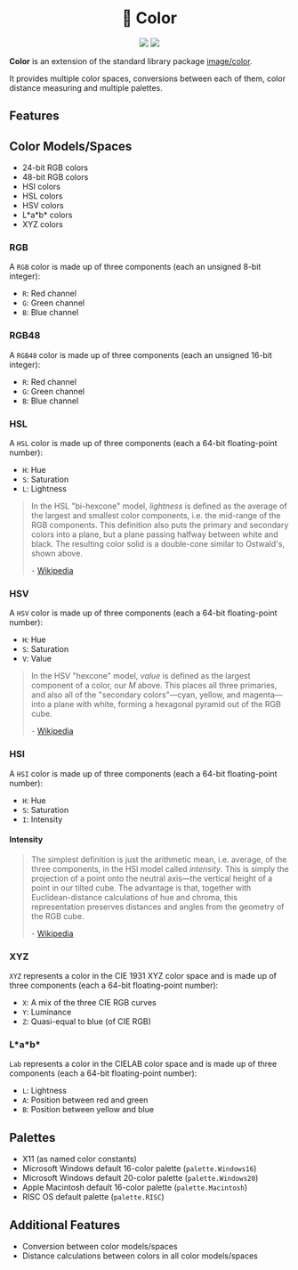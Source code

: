 <h1 align="center">🎨 Color</h1>

<p align="center">
    <a href="https://travis-ci.com/pegasus-toolset/color"><img src="https://travis-ci.com/pegasus-toolset/color.svg?branch=main" /></a>
    <a href="https://app.codecov.io/gh/pegasus-toolset/color"><img src="https://codecov.io/gh/pegasus-toolset/color/branch/main/graph/badge.svg?token=3R6863F2HA" /></a>
</p>

**Color** is an extension of the standard library package
[image/color](https://golang.org/pkg/image/color/).

It provides multiple color spaces, conversions between each of them, color
distance measuring and multiple palettes.

## Features

## Color Models/Spaces

- 24-bit RGB colors
- 48-bit RGB colors
- HSI colors
- HSL colors
- HSV colors
- L\*a\*b\* colors
- XYZ colors

### RGB

A `RGB` color is made up of three components (each an unsigned 8-bit integer):

- `R`: Red channel
- `G`: Green channel
- `B`: Blue channel

### RGB48

A `RGB48` color is made up of three components (each an unsigned 16-bit
integer):

- `R`: Red channel
- `G`: Green channel
- `B`: Blue channel

### HSL

A `HSL` color is made up of three components (each a 64-bit floating-point
number):

- `H`: Hue
- `S`: Saturation
- `L`: Lightness

> In the HSL "bi-hexcone" model, _lightness_ is defined as the average of the
> largest and smallest color components, i.e. the mid-range of the RGB
> components. This definition also puts the primary and secondary colors into a
> plane, but a plane passing halfway between white and black. The resulting
> color solid is a double-cone similar to Ostwald's, shown above.
>
> \- [Wikipedia](https://en.wikipedia.org/wiki/HSL_and_HSV#Lightness)

### HSV

A `HSV` color is made up of three components (each a 64-bit floating-point
number):

- `H`: Hue
- `S`: Saturation
- `V`: Value

> In the HSV "hexcone" model, _value_ is defined as the largest component of a
> color, our _M_ above. This places all three primaries, and also all of the
> "secondary colors"—cyan, yellow, and magenta—into a plane with white, forming
> a hexagonal pyramid out of the RGB cube.
>
> \- [Wikipedia](https://en.wikipedia.org/wiki/HSL_and_HSV#Lightness)

### HSI

A `HSI` color is made up of three components (each a 64-bit floating-point
number):

- `H`: Hue
- `S`: Saturation
- `I`: Intensity

#### Intensity

> The simplest definition is just the arithmetic mean, i.e. average, of the
> three components, in the HSI model called _intensity_. This is simply the
> projection of a point onto the neutral axis—the vertical height of a point in
> our tilted cube. The advantage is that, together with Euclidean-distance
> calculations of hue and chroma, this representation preserves distances and
> angles from the geometry of the RGB cube.
>
> \- [Wikipedia](https://en.wikipedia.org/wiki/HSL_and_HSV#Lightness)

### XYZ

`XYZ` represents a color in the CIE 1931 XYZ color space and is made up of three
components (each a 64-bit floating-point number):

- `X`: A mix of the three CIE RGB curves
- `Y`: Luminance
- `Z`: Quasi-equal to blue (of CIE RGB)

### L\*a\*b\*

`Lab` represents a color in the CIELAB color space and is made up of three
components (each a 64-bit floating-point number):

- `L`: Lightness
- `A`: Position between red and green
- `B`: Position between yellow and blue

## Palettes

- X11 (as named color constants)
- Microsoft Windows default 16-color palette (`palette.Windows16`)
- Microsoft Windows default 20-color palette (`palette.Windows20`)
- Apple Macintosh default 16-color palette (`palette.Macintosh`)
- RISC OS default palette (`palette.RISC`)

## Additional Features

- Conversion between color models/spaces
- Distance calculations between colors in all color models/spaces
